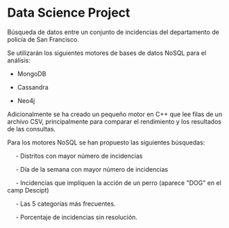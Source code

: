 # Data Science Project

Búsqueda de datos entre un conjunto de incidencias del departamento de policía de San Francisco.

Se utilizarán los siguientes motores de bases de datos NoSQL para el análisis:

* MongoDB

* Cassandra

* Neo4j

Adicionalmente se ha creado un pequeño motor en C++ que lee filas de un archivo CSV, principalmente para comparar el rendimiento y los resultados de las consultas.

Para los motores NoSQL se han propuesto las siguientes búsquedas:

&nbsp;&nbsp;&nbsp;&nbsp; - Distritos con mayor número de incidencias

&nbsp;&nbsp;&nbsp;&nbsp; - Día de la semana con mayor número de incidencias

&nbsp;&nbsp;&nbsp;&nbsp; - Incidencias que impliquen la acción de un perro (aparece "DOG" en el camp Descipt)

&nbsp;&nbsp;&nbsp;&nbsp; - Las 5 categorías más frecuentes.

&nbsp;&nbsp;&nbsp;&nbsp; - Porcentaje de incidencias sin resolución.
